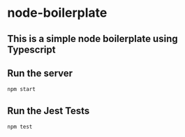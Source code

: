 # node-boilerplate

## This is a simple node boilerplate using Typescript

## Run the server
`npm start`

## Run the Jest Tests
`npm test`

